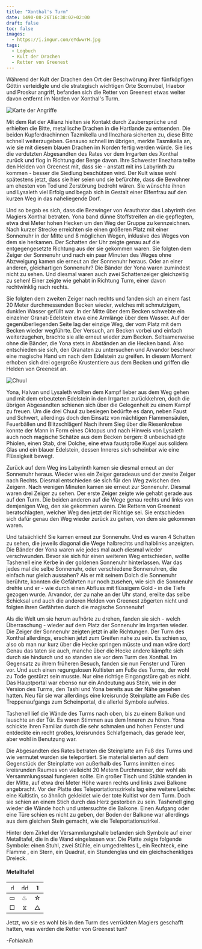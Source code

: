 ```yaml
---
title: "Xonthal's Turm"
date: 1490-08-26T16:38:02+02:00
draft: false
toc: false
images:
  - https://i.imgur.com/eYdwwrH.jpg
tags: 
  - Logbuch
  - Kult der Drachen
  - Retter von Greenest
---
```


Während der Kult der Drachen den Ort der Beschwörung ihrer fünfköpfigen Göttin verteidigte und die strategisch wichtigen Orte Scornubel, Iriaebor und Proskur angriff, befanden sich die Retter von Greenest etwas weiter davon entfernt im Norden vor Xonthal's Turm.

![Karte der Angriffe](https://i.imgur.com/Li1fkdi.jpg)

Mit dem Rat der Allianz hielten sie Kontakt durch Zaubersprüche und erhielten die Bitte, metallische Drachen in die Hartlande zu entsenden. Die beiden Kupferdrachinnen Tazmikella und Ilnezhara sicherten zu, diese Bitte schnell weiterzugeben. Genauso schnell im übrigen, merkte Tasmikella an, wie sie mit diesem blauen Drachen im Norden fertig werden würde. Sie lies die verdutzten Abgesandten des Rates vor dem Irrgarten des Xonthal zurück und flog in Richtung der Berge davon. Ihre Schwester Ilnezhara teilte den Helden von Greenest mit, dass sie - anstatt mit ins Labyrinth zu kommen - besser die Siedlung beschützen wird. Der Kult wisse wohl spätestens jetzt, dass sie hier seien und sie befürchte, dass die Bewohner am ehesten von Tod und Zerstörung bedroht wären. Sie wünschte ihnen und Lysaleth viel Erfolg und begab sich in Gestalt einer Elfenfrau auf den kurzen Weg in das naheliegende Dorf.

Und so begab es sich, dass die Bezwinger von Arauthator das Labyrinth des Magiers Xonthal betraten. Yona band dünne Stoffstreifen an die gepflegten, etwa drei Meter hohen Hecken um den Weg der Gruppe zu kennzeichnen. Nach kurzer Strecke erreichten sie einen größeren Platz mit einer Sonnenuhr in der Mitte und 8 möglichen Wegen, inklusive des Weges von dem sie herkamen. Der Schatten der Uhr zeigte genau auf die entgegengesetzte Richtung aus der sie gekommen waren. Sie folgten dem Zeiger der Sonnenuhr und nach ein paar Minuten des Weges ohne Abzweigung kamen sie erneut an der Sonnenuhr heraus. Oder an einer anderen, gleichartigen Sonnenuhr? Die Bänder der Yona waren zumindest nicht zu sehen. Und diesmal waren auch zwei Schattenzeiger gleichzeitig zu sehen! Einer zeigte wie gehabt in Richtung Turm, einer davon rechtwinklig nach rechts. 

Sie folgten dem zweiten Zeiger nach rechts und fanden sich an einem fast 20 Meter durchmessenden Becken wieder, welches mit schmutzigem, dunklen Wasser gefüllt war. In der Mitte über dem Becken schwebte ein einzelner Granat-Edelstein etwa eine Armlänge über dem Wasser. Auf der gegenüberliegenden Seite lag der einzige Weg, der vom Platz mit dem Becken wieder wegführte. Der Versuch, am Becken vorbei und einfach weiterzugehen, brachte sie alle erneut wieder zum Becken. Seltsamerweise ohne die Bänder, die Yona stets in Abständen an die Hecken band. Also entschieden sie sich, den Granaten zu untersuchen und Arvandor beschwor eine magische Hand um nach dem Edelstein zu greifen. In diesem Moment erhoben sich drei ogergroße Krustentiere aus dem Becken und griffen die Helden von Greenest an.

![Chuul](https://i.imgur.com/Av7bxRI.png)

Yona, Halvan und Lysaleth wollten dem Kampf lieber aus dem Weg gehen und mit dem erbeuteten Edelstein in den Irrgarten zurückkehren, doch die übrigen Abgesandten schienen sich über die Gelegenheit zu einem Kampf zu freuen. Um die drei Chuul zu besiegen bedürfte es dann, neben Faust und Schwert, allerdings doch den Einsatz von mächtigen Flammensäulen, Feuerbällen und Blitzschlägen! Nach ihrem Sieg über die Riesenkrebse konnte der Mann in Form eines Oktopus und nach Hinweis von Lysaleth auch noch magische Schätze aus dem Becken bergen: 8 unbeschädigte Phiolen, einen Stab, drei Dolche, eine etwa faustgroße Kugel aus solidem Glas und ein blauer Edelstein, dessen Inneres sich scheinbar wie eine Flüssigkeit bewegt.

Zurück auf dem Weg ins Labyrinth kamen sie diesmal erneut an der Sonnenuhr heraus. Wieder wies ein Zeiger geradeaus und der zweite Zeiger nach Rechts. Diesmal entschieden sie sich für den Weg zwischen den Zeigern. Nach wenigen Minuten kamen sie erneut zur Sonnenuhr. Diesmal waren drei Zeiger zu sehen. Der erste Zeiger zeigte wie gehabt gerade aus auf den Turm. Die beiden anderen auf die Wege genau rechts und links von demjenigen Weg, den sie gekommen waren. Die Rettern von Greenest beratschlagten, welcher Weg den jetzt der Richtige sei. Sie entschieden sich dafür genau den Weg wieder zurück zu gehen, von dem sie gekommen waren.

Und tatsächlich! Sie kamen erneut zur Sonnenuhr. Und es waren 4 Schatten zu sehen, die jeweils diagonal die Wege halbrechts und halblinks anzeigten. Die Bänder der Yona waren wie jedes mal auch diesmal wieder verschwunden. Bevor sie sich für einen weiteren Weg entschieden, wollte Tashenell eine Kerbe in der goldenen Sonnenuhr hinterlassen. War das jedes mal die selbe Sonnenuhr, oder verschiedene Sonnenuhren, die einfach nur gleich aussahen? Als er mit seinem Dolch die Sonnenuhr berührte, konnten die Gefährten nur noch zusehen, wie sich die Sonnenuhr drehte und er - wie durch einen Abfluss mit flüssigem Gold - in die Tiefe gezogen wurde. Arvandor, der zu nahe an der Uhr stand, ereilte das selbe Schicksal und auch die anderen Helden von Greenest zögerten nicht und folgten ihren Gefährten durch die magische Sonnenuhr!

Als die Welt um sie herum aufhörte zu drehen, fanden sie sich - welch Überraschung - wieder auf dem Platz der Sonnenuhr im Irrgarten wieder. Die Zeiger der Sonnenuhr zeigten jetzt in alle Richtungen. Der Turm des Xonthal allerdings, erschien jetzt zum Greifen nahe zu sein. Es schien so, also ob man nur kurz über die Hecke springen müsste und man wäre dort! Genau das taten sie auch, manche über die Hecke andere kämpfte sich durch sie hindurch und so standen sie vor dem Turm des Xonthal. Im Gegensatz zu ihrem früheren Besuch, fanden sie nun Fenster und Türen vor. Und auch einen regungslosen Kultisten am Fuße des Turms, der wohl zu Tode gestürzt sein musste. Nur eine richtige Eingangstüre gab es nicht. Das Hauptportal war ebenso nur ein Andeutung aus Stein, wie in der Version des Turms, den Tashi und Yona bereits aus der Nähe gesehen hatten. Neu für sie war allerdings eine kreisrunde Steinplatte am Fuße des Treppenaufgangs zum Scheinportal, die allerlei Symbole aufwies.

Tashenell lief die Wände des Turms nach oben, bis zu einem Balkon und lauschte an der Tür. Es waren Stimmen aus dem Inneren zu hören. Yona schickte ihren Familiar durch die sehr schmalen und hohen Fenster und entdeckte ein recht großes, kreisrundes Schlafgemach, das gerade leer, aber wohl in Benutzung war.

Die Abgesandten des Rates betraten die Steinplatte am Fuß des Turms und wie vermutet wurden sie teleportiert. Sie materialisierten auf dem Gegenstück der Steinplatte von außerhalb des Turms inmitten eines kreisrunden Raumes von vielleicht 20 Metern Durchmesser, der wohl als Versammlungssaal fungieren sollte. Ein großer Tisch und Stühle standen in der Mitte, auf etwa drei Meter Höhe waren rechts und links zwei Balkone angebracht. Vor der Platte des Teleportationszirkels lag eine weitere Leiche: eine Kultistin, so ähnlich gekleidet wie der tote Kultist vor dem Turm. Doch sie schien an einem Stich durch das Herz gestorben zu sein. Tashenell ging wieder die Wände hoch und untersuchte die Balkone. Einen Aufgang oder eine Türe schien es nicht zu geben, der Boden der Balkone war allerdings aus dem gleichen Stein gemacht, wie die Teleportationszirkel.

Hinter dem Zirkel der Versammlungshalle befanden sich Symbole auf einer Metalltafel, die in die Wand eingelassen war. Die Platte zeigte folgende Symbole: einen Stuhl, zwei Stühle, ein umgedrehtes L, ein Rechteck, eine Flamme , ein Stern, ein Quadrat, ein Stundenglas und ein gleichschenkliges Dreieck.

#### Metalltafel

|&#x2441;|&#x2441;&#x2441;|&#741;|
|:---:|:---:|:---:|
|&#9645;|&#x2668;|&#9734;|
|&#9633;|&#x29d6;|&#9651;|

Jetzt, wo sie es wohl bis in den Turm des verrückten Magiers geschafft hatten, was werden die Retter von Greenest tun?

_-Fohleireih_